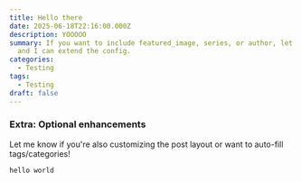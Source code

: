 ```yaml
---
title: Hello there
date: 2025-06-18T22:16:00.000Z
description: YOOOOO
summary: If you want to include featured_image, series, or author, let me know
  and I can extend the config.
categories:
  - Testing
tags:
  - Testing
draft: false
---
```

### Extra: Optional enhancements

Let me know if you're also customizing the post layout or want to auto-fill tags/categories!

`hello world`
